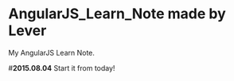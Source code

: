 # AngularJS_Learn_Note   made by Lever
My AngularJS Learn Note.

#******2015.08.04******
Start it from today!
